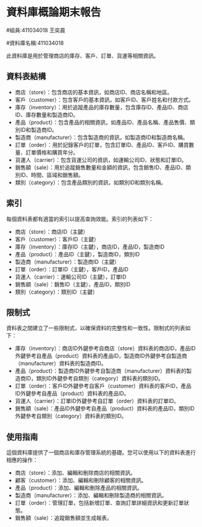 # 資料庫概論期末報告
#組員:411034018 王奕晨

#資料庫名稱:411034018

此資料庫是用於管理商店的庫存、客戶、訂單、貨運等相關資訊。

## 資料表結構

- 商店（store）：包含商店的基本資訊，如商店ID、商店名稱和地區。
- 客戶（customer）：包含客戶的基本資訊，如客戶ID、客戶姓名和付款方式。
- 庫存（inventory）：用於追蹤產品的庫存數量，包含庫存ID、產品ID、商店ID、庫存數量和製造商ID。
- 產品（product）：包含產品的相關資訊，如產品ID、產品名稱、產品售價、類別ID和製造商ID。
- 製造商（manufacturer）：包含製造商的資訊，如製造商ID和製造商名稱。
- 訂單（order）：用於記錄客戶的訂單，包含訂單ID、產品ID、客戶ID、購買數量、訂單價格和購買年分。
- 貨運人（carrier）：包含貨運公司的資訊，如運輸公司ID、狀態和訂單ID。
- 銷售額（sale）：用於追蹤銷售數量和金額的資訊，包含銷售ID、產品ID、類別ID、時間、區域和銷售額。
- 類別（category）：包含產品類別的資訊，如類別ID和類別名稱。

## 索引

每個資料表都有適當的索引以提高查詢效能。索引的列表如下：

- 商店（store）：商店ID（主鍵）
- 客戶（customer）：客戶ID（主鍵）
- 庫存（inventory）：庫存ID（主鍵），商店ID，產品ID，製造商ID
- 產品（product）：產品ID（主鍵），製造商ID，類別ID
- 製造商（manufacturer）：製造商ID（主鍵）
- 訂單（order）：訂單ID（主鍵），客戶ID，產品ID
- 貨運人（carrier）：運輸公司ID（主鍵），訂單ID
- 銷售額（sale）：銷售ID（主鍵），產品ID，類別ID
- 類別（category）：類別ID（主鍵）

## 限制式

資料表之間建立了一些限制式，以確保資料的完整性和一致性。限制式的列表如下：

- 庫存（inventory）：商店ID外鍵參考自商店（store）資料表的商店ID，產品ID外鍵參考自產品（product）資料表的產品ID，製造商ID外鍵參考自製造商（manufacturer）資料表的製造商ID。
- 產品（product）：製造商ID外鍵參考自製造商（manufacturer）資料表的製造商ID，類別ID外鍵參考自類別（category）資料表的類別ID。
- 訂單（order）：客戶ID外鍵參考自客戶（customer）資料表的客戶ID，產品ID外鍵參考自產品（product）資料表的產品ID。
- 貨運人（carrier）：訂單ID外鍵參考自訂單（order）資料表的訂單ID。
- 銷售額（sale）：產品ID外鍵參考自產品（product）資料表的產品ID，類別ID外鍵參考自類別（category）資料表的類別ID。

## 使用指南

這個資料庫提供了一個商店和庫存管理系統的基礎。您可以使用以下的資料表進行相應的操作：

- 商店（store）：添加、編輯和刪除商店的相關資訊。
- 顧客（customer）：添加、編輯和刪除顧客的相關資訊。
- 產品（product）：添加、編輯和刪除產品的相關資訊。
- 製造商（manufacturer）：添加、編輯和刪除製造商的相關資訊。
- 訂單（order）：管理訂單，包括新增訂單、查詢訂單詳細資訊和更新訂單狀態。
- 銷售額（sale）：追蹤銷售額並生成報表。
